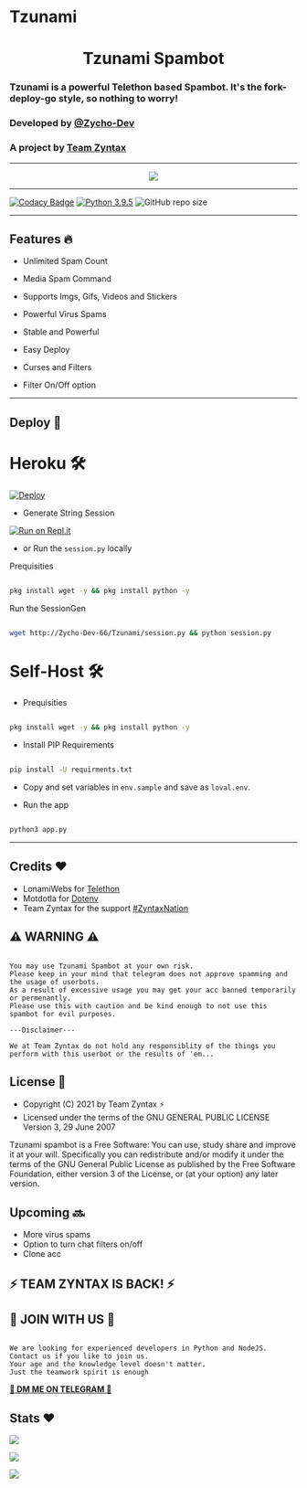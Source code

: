 # Tzunami

<h1 align="center">Tzunami Spambot</h1>

### Tzunami is a powerful Telethon based Spambot. It's the fork-deploy-go style, so nothing to worry!
### Developed by [@Zycho-Dev](https://t.me/Zycho_66)
### A project by [Team Zyntax](https://t.me/Zyntax_chat_zone)

<hr>

<p align="center">
  <img src="https://telegra.ph/file/050540d246273c5daaa94.jpg" href="http://t.me/Zyntax_chat_zone">
</p>

<hr>

[![Codacy Badge](https://api.codacy.com/project/badge/Grade/f7c51539e67b483bb8d7749acca51d3a)](https://app.codacy.com/gh/Zycho-Dev-66/Tzunami?utm_source=github.com&utm_medium=referral&utm_content=Zycho-Dev-66/Tzunami&utm_campaign=Badge_Grade_Settings)
[![Python 3.9.5](https://img.shields.io/badge/Python-blue.svg)](https://www.gnu.org/software/python/)
![GitHub repo size](https://img.shields.io/github/repo-size/Zycho-Dev-66/Tzunami)

<hr>

## Features 🔥
  
- Unlimited Spam Count
  
- Media Spam Command
  
- Supports Imgs, Gifs, Videos and Stickers
  
- Powerful Virus Spams
  
- Stable and Powerful
  
- Easy Deploy
  
- Curses and Filters
  
- Filter On/Off option

<hr>

## Deploy 🚀

# Heroku 🛠

[![Deploy](https://www.herokucdn.com/deploy/button.svg)](https://heroku.com/deploy?template=https://github.com/Zycho-Dev-66/Tzunami)

- Generate String Session

[![Run on Repl.it](https://repl.it/badge/github/Zycho-Dev-66/Tzunami)](https://replit.com/@ZychoDev/String-Session)

- or Run the ```session.py``` locally

Prequisities

```sh

pkg install wget -y && pkg install python -y

```

Run the SessionGen

```sh

wget http://Zycho-Dev-66/Tzunami/session.py && python session.py

```

# Self-Host 🛠

- Prequisities

```sh

pkg install wget -y && pkg install python -y

```

- Install PIP Requirements

```sh

pip install -U requirments.txt

```

- Copy and set variables in ```env.sample``` and save as ```loval.env```.

- Run the app

```sh

python3 app.py

```

<hr>

## Credits ❤

- LonamiWebs for [Telethon](https://github.com/LonamiWebs/Telethon)
- Motdotla for [Dotenv](https://github.com/motdotla/dotenv)
- Team Zyntax for the support [#ZyntaxNation](http://t.me/Zyntax_chat_zone)

## ⚠ WARNING ⚠

```

You may use Tzunami Spambot at your own risk. 
Please keep in your mind that telegram does not approve spamming and the usage of userbots. 
As a result of excessive usage you may get your acc banned temporarily or permenantly. 
Please use this with caution and be kind enough to not use this spambot for evil purposes.

---Disclaimer---

We at Team Zyntax do not hold any responsiblity of the things you perform with this userbot or the results of 'em...

```

## License 🗽

- Copyright (C) 2021 by Team Zyntax ⚡
- Licensed under the terms of the GNU GENERAL PUBLIC LICENSE Version 3, 29 June 2007

Tzunami spambot is a Free Software: You can use, study share and improve it at your will. Specifically you can redistribute and/or modify it under the terms of the GNU General Public License as published by the Free Software Foundation, either version 3 of the License, or (at your option) any later version.

## Upcoming 🔜

- More virus spams
- Option to turn chat filters on/off
- Clone acc

## ⚡ TEAM ZYNTAX IS BACK! ⚡


## 🍻 JOIN WITH US 🍻

```

We are looking for experienced developers in Python and NodeJS. 
Contact us if you like to join us. 
Your age and the knowledge level doesn't matter. 
Just the teamwork spirit is enough

```

[**🍻 DM ME ON TELEGRAM 🍻**](http://t.me/Zycho_66)


## Stats ❤

<p align="left"><a href="https://github.com/Zycho-Dev-66/Tzunami/network/members"><img src="https://img.shields.io/github/forks/Zycho-Dev-66/Tzunami?label=Forks&logoColor=pink&style=social"></a>
<p align="left"><a href="https://github.com/Zycho-Dev-66/Tzunami/stargazers"><img src="https://img.shields.io/github/stars/Zycho-Dev-66/Tzunami?logoColor=red&style=social"></a>
<p align="left"><a href="https://github.com/Zycho-Dev-66/Tzunami"><img src="https://img.shields.io/github/last-commit/Zycho-Dev-66/Tzunami?style=plastic"></a>
